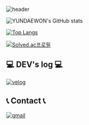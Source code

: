 ![header](https://capsule-render.vercel.app/api?type=waving&color=timeGradient&height=300&section=header&text=Welcome%20YUNDAEWON's%20github👋&fontSize=55)


![YUNDAEWON's GitHub stats](https://github-readme-stats.vercel.app/api?username=YUNDAEW0N&show_icons=true&theme=radical)

[![Top Langs](https://github-readme-stats.vercel.app/api/top-langs/?username=YUNDAEW0N)](https://github.com/anuraghazra/github-readme-stats)

[![Solved.ac프로필](http://mazassumnida.wtf/api/generate_badge?boj=qjsro95)](https://solved.ac/qjsro95)

## 💻 DEV's log 💻
[![velog](https://img.shields.io/badge/Velog-20c997?style=for-the-badge&logo=Vimeo&logoColor=white)](https://www.notion.so/YUNDAEWON-c16ee75416954cd1aa3dd15e4714df1e)



## 📞 Contact 📞
[![gmail](https://img.shields.io/badge/Gmail-EA4335?style=for-the-badge&logo=Gmail&logoColor=white)](mailto:yundaewon343@gmail.com)
